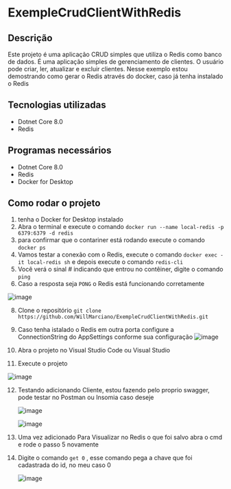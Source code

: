 # ExempleCrudClientWithRedis

## Descrição

Este projeto é uma aplicação CRUD simples que utiliza o Redis como banco de dados. 
É uma aplicação simples de gerenciamento de clientes. O usuário pode criar, ler, atualizar e excluir clientes.
Nesse exemplo estou demostrando como gerar o Redis através do docker, caso já tenha instalado o Redis 

## Tecnologias utilizadas

- Dotnet Core 8.0
- Redis

## Programas necessários

- Dotnet Core 8.0
- Redis
- Docker for Desktop

## Como rodar o projeto

1. tenha o Docker for Desktop instalado			
2. Abra o terminal e execute o comando `docker run --name local-redis -p 6379:6379 -d redis`
4. para confirmar que o contariner está rodando execute o comando `docker ps`			
5. Vamos testar a conexão com o Redis, execute o comando `docker exec -it local-redis sh` e depois execute o comando `redis-cli`
6. Você verá o sinal # indicando que entrou no contêiner, digite o comando `ping`
7. Caso a resposta seja `PONG` o Redis está funcionando corretamente

![image](https://github.com/WillMarciano/ExempleCrudClientWithRedis/assets/34887614/a047120f-023c-42ac-860b-e5aa96b8bbfa)	
   
8. Clone o repositório `git clone https://github.com/WillMarciano/ExempleCrudClientWithRedis.git`
9. Caso tenha istalado o Redis em outra porta configure a ConnectionString do AppSettings conforme sua configuração
    ![image](https://github.com/WillMarciano/ExempleCrudClientWithRedis/assets/34887614/68e81e6d-b694-4534-9f47-0d29eaa59984)
 
10. Abra o projeto no Visual Studio Code ou Visual Studio
11. Execute o projeto

![image](https://github.com/WillMarciano/ExempleCrudClientWithRedis/assets/34887614/99887094-c5a3-45ad-a616-81b572e07c54)

12. Testando adicionando Cliente, estou fazendo pelo proprio swagger, pode testar no Postman ou Insomia caso deseje
    

    ![image](https://github.com/WillMarciano/ExempleCrudClientWithRedis/assets/34887614/32ded615-5f36-4fe5-aabc-5a113a56b879)

    ![image](https://github.com/WillMarciano/ExempleCrudClientWithRedis/assets/34887614/00ee8754-28f3-481e-83d9-e9f8956d3e76)


14. Uma vez adicionado Para Visualizar no Redis o que foi salvo abra o cmd e rode o passo 5 novamente
15. Digite o comando `get 0` , esse comando pega a chave que foi cadastrada do id, no meu caso 0

    ![image](https://github.com/WillMarciano/ExempleCrudClientWithRedis/assets/34887614/3f26cfc3-8109-4271-a709-5e03c874d7ab)




